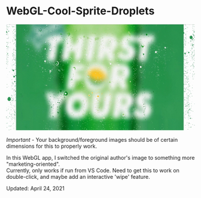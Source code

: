 # WebGL-Cool-Sprite-Droplets

<img src="spriteDrops.gif" />

*Important* - Your background/foreground images should be of certain dimensions for this to properly work. <br/>
<p>
In this WebGL app, I switched the original author's image to something more "marketing-oriented". <br/>
Currently, only works if run from VS Code. Need to get this to work on double-click, and maybe add an interactive 'wipe' feature.
</p>

<p>Updated: April 24, 2021</p>
